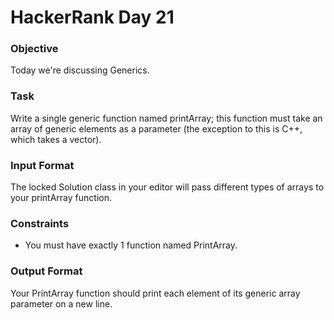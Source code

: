 # HackerRank Day 21

### Objective

Today we're discussing Generics.

### Task

Write a single generic function named printArray; this function must take 
an array of generic elements as a parameter (the exception to this is C++, 
which takes a vector).

### Input Format

The locked Solution class in your editor will pass different types of 
arrays to your printArray function.

### Constraints

- You must have exactly 1 function named PrintArray.

### Output Format

Your PrintArray function should print each element of its generic array 
parameter on a new line.
